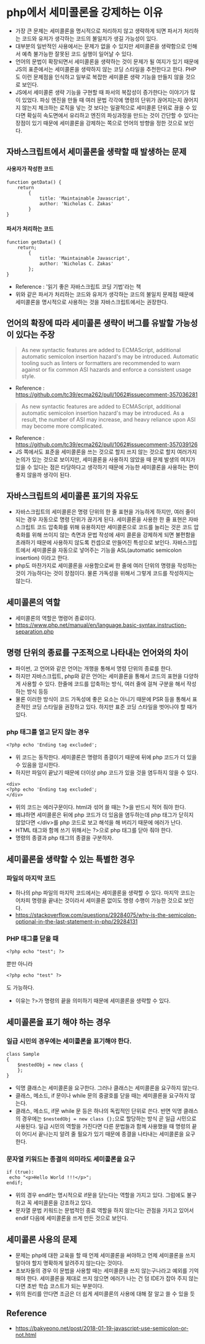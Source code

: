 # php에서 세미콜론을 강제하는 이유
- 가장 큰 문제는 세미콜론을 명시적으로 처리하지 않고 생략하게 되면 파서가 처리하는 코드와 유저가 생각하는 코드의 불일치가 생길 가능성이 있다.
- 대부분의 일반적인 사용에서는 문제가 없을 수 있지만 세미콜론을 생략함으로 인해서 예측 불가능한 잘못된 코드 실행이 일어날 수 있다.
- 언어의 문법이 확장되면서 세미콜론을 생략하는 것이 문제가 될 여지가 있기 때문에 JS의 표준에서는 세미콜론을 생략하지 않는 코딩 스타일을 추천한다고 한다. PHP도 이런 문제점을 인식하고 일부로 복잡한 세미콜론 생략 기능을 만들지 않을 것으로 보인다.
- JS에서 세미콜론 생략 기능을 구현할 때 파서의 복잡성이 증가한다는 이야기가 많이 있었다. 파싱 엔진을 만들 때 여러 문법 각각에 명령의 단위가 끊어지는지 끊어지지 않는지 체크하는 로직을 넣는 것 보다는 일괄적으로 세미콜론 단위로 끊을 수 있다면 확실히 속도면에서 유리하고 엔진의 파싱과정을 만드는 것이 간단할 수 있다는 장점이 있기 때문에 세미콜론을 강제하는 쪽으로 언어의 방향을 정한 것으로 보인다.

## 자바스크립트에서 세미콜론을 생략할 때 발생하는 문제
#### 사용자가 작성한 코드
```
function getData() {
    return
        {
            title: 'Maintainable Javascript',
            author: 'Nicholas C. Zakas'
        }
}
```

#### 파서가 처리하는 코드
```
function getData() {
    return;
        {
            title: 'Maintainable Javascript',
            author: 'Nicholas C. Zakas'
        };
}
```
- Reference : '읽기 좋은 자바스크립트 코딩 기법'라는 책
- 위와 같은 파서가 처리하는 코드와 유저가 생각하는 코드의 불일치 문제점 때문에 세미콜론을 명시적으로 사용하는 것을 자바스크립트에서는 권장한다.

## 언어의 확장에 따라 세미콜론 생략이 버그를 유발할 가능성이 있다는 주장
> As new syntactic features are added to ECMAScript, additional automatic semicolon insertion hazard's may be introduced. Automatic tooling such as linters or formatters are recommended to warn against or fix common ASI hazards and enforce a consistent usage style.
- Reference : https://github.com/tc39/ecma262/pull/1062#issuecomment-357036281
> As new syntactic features are added to ECMAScript, additional automatic semicolon insertion hazard's may be introduced. As a result, the number of ASI may increase, and heavy reliance upon ASI may become more complicated.
- Reference : https://github.com/tc39/ecma262/pull/1062#issuecomment-357039126
- JS 쪽에서도 표준을 세미콜론을 쓰는 것으로 할지 쓰지 않는 것으로 할지 여러가지 논의가 있는 것으로 보이지만, 세미콜론을 사용하지 않았을 때 문제 발생의 여지가 있을 수 있다는 점은 타당하다고 생각하기 때문에 가능한 세미콜론을 사용하는 편이 좋지 않을까 생각이 된다.

## 자바스크립트의 세미콜론 표기의 자유도
- 자바스크립트의 세미콜론은 명령 단위의 한 줄 표현을 가능하게 하지만, 여러 줄이 되는 경우 자동으로 명령 단위가 끊기게 된다. 세미콜론을 사용한 한 줄 표현은 자바스크립트 코드 압축화를 위해 유용하지만 세미콜론으로 코드를 늘리는 것은 코드 압축화를 위해 쓰이지 않는 측면과 문법 작성에 새미 콜론을 강제하게 되면 불편함을 초래하기 때문에 사용하지 않도록 컨셉으로 만들어진 특성으로 보인다. 자바스크립트에서 세미콜론을 자동으로 넣어주는 기능을 ASL(automatic semicolon insertion) 이라고 한다.
- php도 마찬가지로 세미콜론을 사용함으로써 한 줄에 여러 단위의 명령을 작성하는 것이 가능하다는 것이 장점이다. 물론 가독성을 위해서 그렇게 코드를 작성하지는 않는다.

## 세미콜론의 역할
- 세미콜론의 역할은 명령어 종료이다.
- https://www.php.net/manual/en/language.basic-syntax.instruction-separation.php

## 명령 단위의 종료를 구조적으로 나타내는 언어와의 차이
- 파이썬, 고 언어와 같은 언어는 개행을 통해서 명령 단위의 종료를 한다.
- 하지만 자바스크립트, php와 같은 언어는 세미콜론을 통해서 코드의 표현을 다양하게 사용할 수 있다. 한줄에 코드를 압축하는 방식, 여러 줄에 걸쳐 구분을 해서 작성하는 방식 등등
- 물론 이러한 방식이 코드 가독성에 좋은 요소는 아니기 때문에 PSR 등을 통해서 표준적인 코딩 스타일을 권장하고 있다. 하지만 표준 코딩 스타일을 벗어나야 할 때가 있다.

### php 태그를 열고 닫지 않는 경우
```
<?php echo 'Ending tag excluded';
```
- 위 코드는 동작한다. 세미콜론은 명령의 종결이기 때문에 뒤에 php 코드가 더 있을 수 있음을 암시한다.
- 하지만 파일이 끝났기 때문에 더이상 php 코드가 있을 것을 염두하지 않을 수 있다.
```
<div>
<?php echo 'Ending tag excluded';
</div>
```
- 위의 코드는 에러구문이다. html과 섞어 쓸 때는 ?>을 반드시 적어 줘야 한다. 
- 왜냐하면 세미콜론은 뒤에 php 코드가 더 있음을 염두하는데 php 태그가 닫히지 않았다면 \<\/div\>를 php 코드로 보고 해석을 해 버리기 때문에 에러가 난다.
- HTML 태그와 함께 쓰기 위해서는 ?>으로 php 태그를 닫아 줘야 한다.
- 명령의 종결과 php 태그의 종결을 구분하자.

## 세미콜론을 생략할 수 있는 특별한 경우
### 파일의 마지막 코드
- 하나의 php 파일의 마지막 코드에서는 세미콜론을 생략할 수 있다. 마지막 코드는 어차피 명령을 끝내는 것이라서 세미콜론 없이도 명령 수행이 가능한 것으로 보인다.
- https://stackoverflow.com/questions/29284075/why-is-the-semicolon-optional-in-the-last-statement-in-php/29284131

### PHP 태그를 닫을 때
```
<?php echo "test"; ?>
```
뿐만 아니라
```
<?php echo "test" ?>
```
도 가능하다.
- 이유는 ?>가 명령의 끝을 의미하기 때문에 세미콜론을 생략할 수 있다.

## 세미콜론을 표기 해야 하는 경우
### 일급 시민의 경우에는 세미콜론을 표기해야 한다.
```
class Sample
{
    $nestedObj = new class {
    };
}
```
- 익명 클래스는 세미콜론을 요구한다. 그러나 클래스는 세미콜론을 요구하지 않는다.
- 클래스, 메소드, if 문이나 while 문의 중괄호를 닫을 때는 세미콜론을 요구하지 않는다.
- 클래스, 메소드, if문 while 문 등은 하나의 독립적인 단위로 쓴다. 반면 익명 클래스의 경우에는 `$nestedObj = new class {};`으로 할당하는 방식 곧 일급 시민으로 사용된다. 일급 시민의 역할을 가진다면 다른 문법들과 함께 사용했을 때 명령의 끝이 어디서 끝나는지 알려 줄 필요가 있기 때문에 종결을 나타내는 세미콜론을 요구한다.

### 문자열 키워드는 종결의 의미라도 세미콜론을 요구
```
if (true):
 echo "<p>Hello World !!!</p>";
endif;
```
- 위의 경우 endif는 명시적으로 if문을 닫는다는 역할을 가지고 있다. 그럼에도 불구하고 꼭 세미콜론을 강조하고 있다.
- 문자열 문법 키워드는 문법적인 종료 역할을 하지 않는다는 관점을 가지고 있어서 endif 다음에 세미콜론을 쓰게 만든 것으로 보인다.

## 세미콜론 사용의 문제
- 문제는 php에 대한 교육을 할 때 언제 세미콜론을 써야하고 언제 세미콜론을 쓰지 말아야 할지 명확하게 알려주지 않는다는 것이다.
- 초보자들의 경우 이 문법을 사용할 때는 세미콜론을 쓰지 않는구나라고 예외를 기억해야 한다. 세미콜론을 제대로 쓰지 않으면 에러가 나는 건 덤 IDE가 잡아 주지 않는다면 초반 학습 코스트가 되는 부분이다.
- 위의 원리를 안다면 조금은 더 쉽게 세미콜론의 사용에 대해 잘 알고 쓸 수 있을 듯

## Reference
- https://bakyeono.net/post/2018-01-19-javascript-use-semicolon-or-not.html
